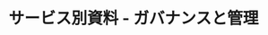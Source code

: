 ---
title: "サービス別資料 - ガバナンスと管理"
permalink: "/services/governance-and-administration/"
layout: category
taxonomy: Governance and Administration
entries_layout: grid
classes: wide
---